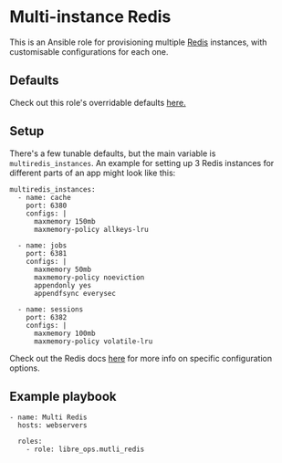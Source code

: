 Multi-instance Redis
====================

This is an Ansible role for provisioning multiple [Redis](https://redis.io/) instances, with customisable configurations for each one.

Defaults
--------

Check out this role's overridable defaults [here.](defaults/main.yml) 


Setup
-----

There's a few tunable defaults, but the main variable is `multiredis_instances`. 
An example for setting up 3 Redis instances for different parts of an app might look like this:
```
multiredis_instances:
  - name: cache
    port: 6380
    configs: |
      maxmemory 150mb
      maxmemory-policy allkeys-lru

  - name: jobs
    port: 6381
    configs: |
      maxmemory 50mb
      maxmemory-policy noeviction
      appendonly yes
      appendfsync everysec

  - name: sessions
    port: 6382
    configs: |
      maxmemory 100mb
      maxmemory-policy volatile-lru
```

Check out the Redis docs [here](https://redis.io/topics/lru-cache) for more info on specific configuration options.

Example playbook
----------------

```
- name: Multi Redis
  hosts: webservers

  roles:
    - role: libre_ops.mutli_redis
```
